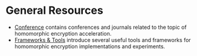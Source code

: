 # General Resources

- [Conference](./Conference.md) contains conferences and journals related to the topic of homomorphic encryption acceleration.
- [Frameworks & Tools](./Frameworks%20&%20Tools) introduce several useful tools and frameworks for homomorphic encryption implementations and experiments.
